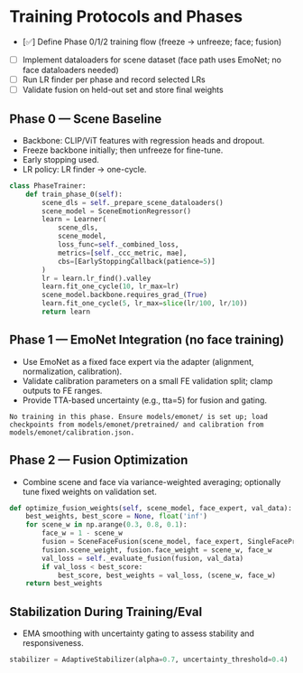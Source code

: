 # Training Protocols and Phases

- [✅] Define Phase 0/1/2 training flow (freeze → unfreeze; face; fusion)
- [ ] Implement dataloaders for scene dataset (face path uses EmoNet; no face dataloaders needed)
- [ ] Run LR finder per phase and record selected LRs
- [ ] Validate fusion on held-out set and store final weights

## Phase 0 — Scene Baseline

- Backbone: CLIP/ViT features with regression heads and dropout.
- Freeze backbone initially; then unfreeze for fine-tune.
- Early stopping used.
- LR policy: LR finder → one-cycle.

```python
class PhaseTrainer:
    def train_phase_0(self):
        scene_dls = self._prepare_scene_dataloaders()
        scene_model = SceneEmotionRegressor()
        learn = Learner(
            scene_dls,
            scene_model,
            loss_func=self._combined_loss,
            metrics=[self._ccc_metric, mae],
            cbs=[EarlyStoppingCallback(patience=5)]
        )
        lr = learn.lr_find().valley
        learn.fit_one_cycle(10, lr_max=lr)
        scene_model.backbone.requires_grad_(True)
        learn.fit_one_cycle(5, lr_max=slice(lr/100, lr/10))
        return learn
```

## Phase 1 — EmoNet Integration (no face training)

- Use EmoNet as a fixed face expert via the adapter (alignment, normalization, calibration).
- Validate calibration parameters on a small FE validation split; clamp outputs to FE ranges.
- Provide TTA-based uncertainty (e.g., tta=5) for fusion and gating.

```text
No training in this phase. Ensure models/emonet/ is set up; load checkpoints from models/emonet/pretrained/ and calibration from models/emonet/calibration.json.
```

## Phase 2 — Fusion Optimization

- Combine scene and face via variance-weighted averaging; optionally tune fixed weights on validation set.

```python
def optimize_fusion_weights(self, scene_model, face_expert, val_data):
    best_weights, best_score = None, float('inf')
    for scene_w in np.arange(0.3, 0.8, 0.1):
        face_w = 1 - scene_w
        fusion = SceneFaceFusion(scene_model, face_expert, SingleFaceProcessor())
        fusion.scene_weight, fusion.face_weight = scene_w, face_w
        val_loss = self._evaluate_fusion(fusion, val_data)
        if val_loss < best_score:
            best_score, best_weights = val_loss, (scene_w, face_w)
    return best_weights
```

## Stabilization During Training/Eval

- EMA smoothing with uncertainty gating to assess stability and responsiveness.

```python
stabilizer = AdaptiveStabilizer(alpha=0.7, uncertainty_threshold=0.4)
```
